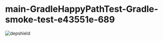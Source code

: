 # main-GradleHappyPathTest-Gradle-smoke-test-e43551e-689

![depshield](https://staging.depshield.sonatype.org/badges/depshield-staging/main-GradleHappyPathTest-Gradle-smoke-test-e43551e-689/depshield.svg)